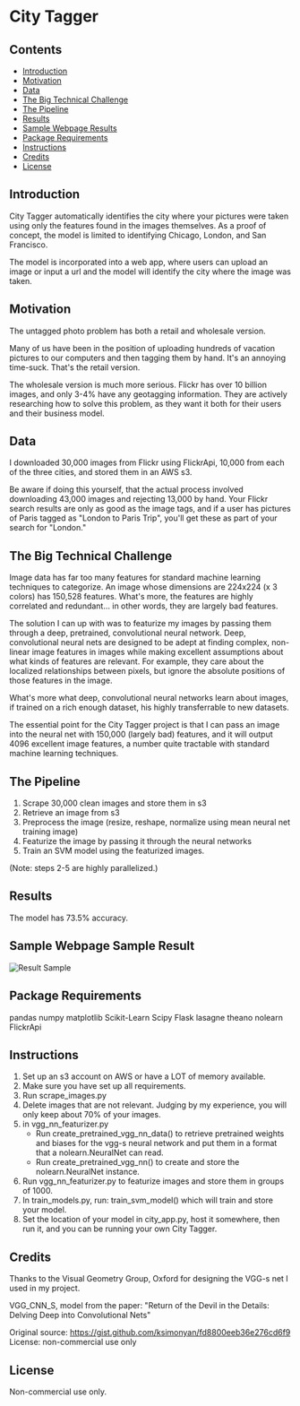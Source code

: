 # City Tagger

## Contents
+ [Introduction](#intro)
+ [Motivation](#motivation)
+ [Data](#data)
+ [The Big Technical Challenge](#challenge)
+ [The Pipeline](#pipeline)
+ [Results](#results)
+ [Sample Webpage Results](#sample)
+ [Package Requirements](#requirements)
+ [Instructions](#instructions)
+ [Credits](#Credits)
+ [License](#license)

## <a name="intro">Introduction

City Tagger automatically identifies the city where your pictures were taken using only the features found in the images themselves.  As a proof of concept, the model is limited to identifying Chicago, London, and San Francisco.

The model is incorporated into a web app, where users can upload an image or input a url and the model will identify the city where the image was taken.

## <a name="motivation">Motivation

The untagged photo problem has both a retail and wholesale version.

Many of us have been in the position of uploading hundreds of vacation pictures to our computers and then tagging them by hand.  It's an annoying time-suck.  That's the retail version.

The wholesale version is much more serious.  Flickr has over 10 billion images, and only 3-4% have any geotagging information.  They are actively researching how to solve this problem, as they want it both for their users and their business model.

## <a name="Data">Data
I downloaded 30,000 images from Flickr using FlickrApi, 10,000 from each of the three cities, and stored them in an AWS s3.

Be aware if doing this yourself, that the actual process involved downloading 43,000 images and rejecting 13,000 by hand.  Your Flickr search results are only as good as the image tags, and if a user has pictures of Paris tagged as "London to Paris Trip", you'll get these as part of your search for "London."  

## <a name="challenge">The Big Technical Challenge

Image data has far too many features for standard machine learning techniques to categorize.  An image whose dimensions are 224x224 (x 3 colors) has 150,528 features.  What's more, the features are highly correlated and redundant... in other words, they are largely bad features.

The solution I can up with was to featurize my images by passing them through a deep, pretrained, convolutional neural network.  Deep, convolutional neural nets are designed to be adept at finding complex, non-linear image features in images while making excellent assumptions about what kinds of features are relevant.  For example, they care about the localized relationships between pixels, but ignore the absolute positions of those features in the image.    

What's more what deep, convolutional neural networks learn about images, if trained on a rich enough dataset, his highly transferrable to new datasets.

The essential point for the City Tagger project is that I can pass an image into the neural net with 150,000 (largely bad) features, and it will output 4096 excellent image features, a number quite tractable with standard machine learning techniques.

## <a name="pipeline">The Pipeline

1.  Scrape 30,000 clean images and store them in s3
2.  Retrieve an image from s3
3.  Preprocess the image (resize, reshape, normalize using mean neural net training image)
4.  Featurize the image by passing it through the neural networks
5. Train an SVM model using the featurized images.

(Note: steps 2-5 are highly parallelized.)

## <a name="results">Results

The model has 73.5% accuracy.

## <a name="sample">Sample Webpage Sample Result

![Result Sample](https://raw.github.com/k-lev/City_Tagger/master/img/webPageSample.png)

## <a name="requirement">Package Requirements
pandas
numpy
matplotlib
Scikit-Learn
Scipy
Flask
lasagne
theano
nolearn
FlickrApi

## <a name="instructions">Instructions

1. Set up an s3 account on AWS or have a LOT of memory available.
2. Make sure you have set up all requirements.
3. Run scrape_images.py
4. Delete images that are not relevant.  Judging by my experience, you will only keep about 70% of your images.
5.  in vgg_nn_featurizer.py
    - Run create_pretrained_vgg_nn_data() to retrieve pretrained weights and biases for the vgg-s neural network and put them in a format that a nolearn.NeuralNet can read.
    - Run create_pretrained_vgg_nn() to create and store the nolearn.NeuralNet instance.
6. Run vgg_nn_featurizer.py to featurize images and store them in groups of 1000.
7.  In train_models.py, run:  train_svm_model() which will train and store your model.
8. Set the location of your model in city_app.py, host it somewhere, then run it, and you can be running your own City Tagger.

## <a name="credits">Credits
Thanks to the Visual Geometry Group, Oxford for designing the VGG-s net I used in my project.

VGG_CNN_S, model from the paper:
  "Return of the Devil in the Details: Delving Deep into Convolutional Nets"

Original source: https://gist.github.com/ksimonyan/fd8800eeb36e276cd6f9
License: non-commercial use only

## <a name="license">License

Non-commercial use only.  
